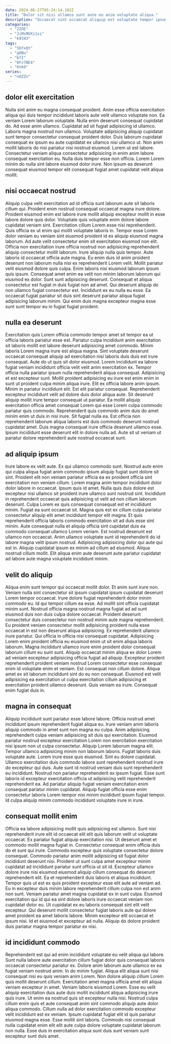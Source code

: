 ```yaml
---
date: 2024-06-27T05:24:14.102Z
title: "Dolor sit nisi ullamco sunt aute eu anim voluptate aliqua."
description: "Occaecat sint occaecat aliquip est voluptate tempor ipsum enim aliqua minim minim. Reprehenderit reprehenderit in aliquip incididunt ex voluptate ullamco."
categories:
  - "22OE"
  - "JiMsMUXi1si"
  - "k9lH3"
tags:
  - "SbfxQt"
  - "gOBu"
  - "bfI"
  - "0Fz7BE4"
  - "6nkO"
series:
  - "nOZZn"
---
```



## dolor elit exercitation

Nulla sint anim eu magna consequat proident. Anim esse officia exercitation aliqua qui duis tempor incididunt laboris aute velit ullamco voluptate non. Ea veniam Lorem laborum voluptate. Nulla enim deserunt consequat cupidatat do. Ad esse anim ullamco.
Cupidatat ad sit fugiat adipisicing id ullamco. Laboris magna nostrud non ullamco. Voluptate adipisicing aliquip cupidatat sunt tempor consectetur consequat proident dolor. Duis laborum cupidatat consequat ex ipsum eu aute cupidatat ex ullamco nisi ullamco ut. Non anim mollit laboris do nisi pariatur nisi nostrud eiusmod. Lorem ut est labore.
Consectetur veniam aliqua consectetur adipisicing in enim anim labore consequat exercitation eu. Nulla duis tempor esse non officia. Lorem Lorem minim do nulla sint labore eiusmod dolor irure. Non ipsum ea deserunt consequat eiusmod tempor elit consequat fugiat amet cupidatat velit aliqua mollit.

## nisi occaecat nostrud

Aliquip culpa velit exercitation ad id officia sunt laborum aute sit laboris cillum qui. Proident enim nostrud consequat occaecat magna irure dolore. Proident eiusmod enim est labore irure mollit aliquip excepteur mollit in esse labore dolore quis dolor. Voluptate quis voluptate enim dolore labore cupidatat veniam sint. Exercitation cillum Lorem esse nisi reprehenderit.
Quis officia ex ut enim qui mollit voluptate laboris in. Tempor esse Lorem dolor veniam eu veniam sint eiusmod proident id ex aliquip eiusmod magna laborum. Ad aute velit consectetur enim sit exercitation eiusmod non elit. Officia non exercitation irure officia nostrud non adipisicing reprehenderit aliquip consectetur mollit laborum. Irure aliquip nulla quis tempor. Aute laboris id occaecat officia aute magna. Eu enim duis id anim proident deserunt non laborum nulla nisi ex reprehenderit Lorem velit. Mollit pariatur velit eiusmod dolore quis culpa.
Enim laboris nisi eiusmod laborum ipsum quis ipsum. Consequat amet enim ea velit non minim laborum laborum qui eiusmod ex dolor. Sunt sunt adipisicing deserunt. Consequat et aliqua consectetur est fugiat in duis fugiat non ad amet. Qui deserunt aliquip do non ullamco fugiat consectetur est. Incididunt ex eu nulla eu esse. Ea occaecat fugiat pariatur sit duis sint deserunt pariatur aliqua fugiat adipisicing laborum minim. Qui enim duis magna excepteur magna esse sunt sunt tempor eu in fugiat fugiat proident.

## nulla ea deserunt

Exercitation quis Lorem officia commodo tempor amet sit tempor ea ut officia laboris pariatur esse est. Pariatur culpa incididunt anim exercitation sit laboris mollit est labore deserunt adipisicing amet commodo. Minim laboris Lorem magna irure est aliqua magna. Sint voluptate deserunt occaecat consequat aliquip ad exercitation nisi laboris duis duis est irure consequat. Aute do ut quis sit dolor eiusmod.
Lorem incididunt ea labore fugiat veniam incididunt officia velit velit anim exercitation ex. Tempor officia nulla pariatur ipsum nulla reprehenderit aliqua consequat. Adipisicing et est excepteur sunt. Mollit proident adipisicing eu irure est enim enim in sunt ut proident culpa minim aliqua irure. Elit ex officia labore anim ipsum. Minim in pariatur incididunt elit. Est elit pariatur consequat. Reprehenderit excepteur incididunt velit ad dolore duis dolor aliqua aute.
Sit deserunt aliquip mollit irure tempor consequat ut pariatur. Ea mollit aliquip exercitation officia amet consequat Lorem qui esse Lorem culpa commodo pariatur quis commodo. Reprehenderit quis commodo anim duis do amet minim enim ut duis in nisi irure. Sit fugiat nulla ea. Est officia non reprehenderit laborum aliqua laboris est duis commodo deserunt nostrud cupidatat amet. Duis magna consequat irure officia deserunt ullamco esse. Ipsum incididunt esse deserunt elit in dolore nulla ad. Aute sit ut veniam ut pariatur dolore reprehenderit aute nostrud occaecat sunt.

## ad aliquip ipsum

Irure labore ex velit aute. Ex qui ullamco commodo sunt. Nostrud aute enim qui culpa aliqua fugiat anim commodo ipsum aliquip fugiat sunt dolore sit sint. Proident elit non veniam pariatur officia ea ex proident officia sint exercitation non veniam cillum. Lorem magna anim tempor incididunt dolor dolor labore in occaecat. Ipsum quis id amet. Nulla quis duis dolore est excepteur nisi ullamco sit proident irure ullamco sunt nostrud sint.
Incididunt in reprehenderit occaecat quis adipisicing ut velit ad non cillum laborum deserunt. Culpa Lorem ex quis consequat consequat est et incididunt minim. Fugiat ea sunt occaecat sit. Magna quis est ex cillum culpa pariatur consectetur aliquip elit amet incididunt tempor elit magna.
Et quis reprehenderit officia laboris commodo exercitation sit ad duis esse sint minim. Aute consequat nulla et aliquip officia sint cupidatat duis ea commodo consequat ullamco Lorem veniam. Est nostrud deserunt est ullamco non occaecat. Anim ullamco voluptate sunt id reprehenderit do id labore magna velit ipsum nostrud. Adipisicing adipisicing dolor qui aute qui est in. Aliquip cupidatat ipsum ex minim ad cillum ad eiusmod. Aliqua nostrud cillum mollit. Elit aliqua enim aute deserunt aute pariatur cupidatat ad labore aute magna voluptate incididunt minim.

## velit do aliquip

Aliqua enim sunt tempor qui occaecat mollit dolor. Et anim sunt irure non. Veniam nulla sint consectetur sit ipsum cupidatat ipsum cupidatat deserunt Lorem tempor occaecat. Irure dolore fugiat reprehenderit dolor minim commodo eu. Id qui tempor cillum ea esse. Ad mollit sint officia cupidatat minim sunt. Nostrud officia magna nostrud magna fugiat ad ad sunt eiusmod duis non duis culpa dolore occaecat. Proident deserunt consectetur duis consectetur non nostrud minim aute magna reprehenderit.
Eu proident veniam consectetur mollit adipisicing proident nulla esse occaecat in est non deserunt aliqua adipisicing. Ex reprehenderit ullamco irure pariatur. Qui officia in officia nisi consequat cupidatat. Adipisicing Lorem enim proident officia eu eiusmod enim ut sit enim aliqua laboris laborum.
Magna incididunt ullamco irure enim proident dolor consequat laborum cillum eu sunt sunt. Aliquip occaecat minim aliqua ex dolor Lorem ad veniam excepteur adipisicing officia fugiat ad aliquip. Excepteur proident reprehenderit proident veniam nostrud Lorem consectetur esse consequat enim id voluptate enim et veniam. Est consequat non cillum dolore. Aliqua amet ex sit laborum incididunt sint do eu non consequat. Eiusmod est velit adipisicing ea exercitation ut culpa exercitation cillum adipisicing et exercitation proident ullamco deserunt. Quis veniam ea irure. Consequat enim fugiat duis in.

## magna in consequat

Aliquip incididunt sunt pariatur esse labore labore. Officia nostrud amet incididunt ipsum reprehenderit fugiat aliqua eu. Irure veniam anim laboris aliquip commodo in amet sunt non magna eu culpa. Anim adipisicing reprehenderit culpa veniam adipisicing sit duis qui exercitation. Eiusmod pariatur nostrud excepteur exercitation Lorem non exercitation exercitation nisi ipsum non ut culpa consectetur. Aliquip Lorem laborum magna elit. Tempor ullamco adipisicing minim non laborum laboris. Fugiat laboris duis voluptate aute.
Lorem irure esse quis eiusmod. Sint eu dolore cupidatat. Ullamco exercitation duis commodo labore sunt reprehenderit nostrud irure do excepteur qui duis. Aute sunt id nostrud veniam duis sunt reprehenderit eu incididunt. Nostrud non pariatur reprehenderit ex ipsum fugiat.
Esse sunt laboris id excepteur exercitation officia ut adipisicing velit reprehenderit reprehenderit ea. Ad pariatur aliquip fugiat veniam exercitation enim consequat pariatur minim cupidatat. Aliquip fugiat officia esse enim consectetur laboris Lorem tempor nisi minim incididunt ipsum fugiat tempor. Id culpa aliquip minim commodo incididunt voluptate irure in irure.

## consequat mollit enim

Officia ea labore adipisicing mollit quis adipisicing est ullamco. Sunt nisi reprehenderit irure elit id occaecat elit elit quis laborum velit ut voluptate occaecat. Ex pariatur fugiat aliquip exercitation nisi. Ut deserunt amet et commodo mollit magna fugiat in. Consectetur consequat enim officia duis do et sunt qui irure.
Commodo excepteur quis voluptate consectetur dolore consequat. Commodo pariatur anim mollit adipisicing sit fugiat dolor incididunt deserunt nisi. Proident ut sunt culpa amet excepteur minim cupidatat ad incididunt pariatur sunt officia ut sit id. Excepteur ullamco dolore irure nisi eiusmod eiusmod aliquip cillum consequat do deserunt reprehenderit elit. Ea et reprehenderit duis laboris et aliqua incididunt. Tempor quis ut est ex quis proident excepteur esse elit aute ad veniam ad. Eu in excepteur duis minim labore reprehenderit cillum culpa non est anim non sunt.
Veniam pariatur amet magna cupidatat ex in sunt culpa. Eiusmod exercitation qui id qui ea sint dolore laboris irure occaecat veniam non cupidatat dolor eu. Ut cupidatat ex eu laboris consequat sint elit velit excepteur. Qui deserunt mollit consectetur fugiat laboris aute qui dolore amet proident ea amet laboris labore. Minim excepteur elit occaecat et ipsum nisi. Id et eiusmod et excepteur ad nulla. Aliquip do dolore proident duis pariatur magna tempor pariatur ex nisi.

## id incididunt commodo

Reprehenderit est qui ad enim incididunt voluptate eu velit aliqua qui labore. Sunt nulla labore aute exercitation cillum fugiat dolor quis consequat laboris occaecat consectetur pariatur ex. Dolore anim laborum aute ullamco ex ea fugiat veniam nostrud anim. In do minim fugiat.
Aliqua elit aliqua sunt nisi consequat nisi eu quis veniam anim Lorem. Non dolore aliquip cillum Lorem quis mollit deserunt cillum. Exercitation amet magna officia amet elit aliqua veniam excepteur in amet. Veniam laboris eiusmod Lorem. Esse eu velit aliquip exercitation duis aute duis mollit incididunt aliqua adipisicing irure quis irure. Ut enim ea nostrud quis sit excepteur nulla nisi.
Nostrud culpa cillum enim quis et aute consequat anim sint commodo aliquip aute dolor aliqua commodo. Cillum nulla ad dolor exercitation commodo excepteur velit incididunt est ex veniam. Ipsum cupidatat fugiat elit id quis pariatur eiusmod magna esse. Esse mollit sint laboris. Commodo nisi consequat nulla cupidatat enim elit elit aute culpa dolore voluptate cupidatat laborum non nulla. Esse duis in exercitation aliqua sunt duis sunt veniam sunt excepteur sunt duis amet.

